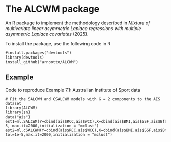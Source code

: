 # The ALCWM package
An R package to implement the methodology described in *Mixture of multivariate linear asymmetric Laplace regressions with multiple asymmetric Laplace covariates* (2025).

To install the package, use the following code in R
```{r}
#install.packages("devtools")
library(devtools)
install_github("arnootto/ALCWM")
```
## Example
Code to reproduce Example 7.1: Australian Institute of Sport data
```{r}
# Fit the SALCWM and CSALCWM models with G = 2 components to the AIS dataset
library(ALCWM)
library(sn)
data("ais")
est1=ml.SALCWM(Y=cbind(ais$RCC,ais$WCC),X=cbind(ais$BMI,ais$SSF,ais$Bfat,ais$LBM),G=2,tol=1e-5, max.it=2000,initialization = "mclust")
est2=ml.cSALCWM(Y=cbind(ais$RCC,ais$WCC),X=cbind(ais$BMI,ais$SSF,ais$Bfat,ais$LBM),G=2, tol=1e-5,max.it=2000,initialization = "mclust")
```
